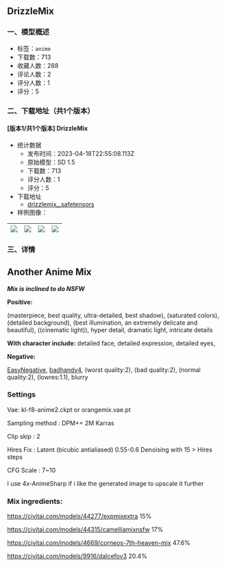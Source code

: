 ## DrizzleMix
### 一、模型概述

- 标签：`anime`
- 下载数：713
- 收藏人数：288
- 评论人数：2
- 评分人数：1
- 评分：5

### 二、下载地址（共1个版本）

#### [版本1/共1个版本] DrizzleMix

- 统计数据
  - 发布时间：2023-04-18T22:55:08.113Z
  - 原始模型：SD 1.5
  - 下载数：713
  - 评分人数：1
  - 评分：5
- 下载地址
  - [drizzlemix_.safetensors](https://civitai.com/api/download/models/49341)
- 样例图像：

| <img src="https://image.civitai.com/xG1nkqKTMzGDvpLrqFT7WA/b78c2f01-5c33-45c5-f421-dd07a941fc00/width=450/545343.jpeg" /> | <img src="https://image.civitai.com/xG1nkqKTMzGDvpLrqFT7WA/b3c45de9-aeca-4665-8740-ac43b45bee00/width=450/539366.jpeg" /> | <img src="https://image.civitai.com/xG1nkqKTMzGDvpLrqFT7WA/c1be2bc9-4bc1-4013-0004-98ffce5be800/width=450/538678.jpeg" /> | <img src="https://image.civitai.com/xG1nkqKTMzGDvpLrqFT7WA/1def7a08-d814-4c2d-71e1-4555ded2ae00/width=450/539389.jpeg" /> |
| ---- | ---- | ---- | ---- |


### 三、详情
<h2>Another Anime Mix</h2><p><strong><em>Mix is inclined to do NSFW</em></strong></p><p><strong>Positive:</strong></p><p>(masterpiece, best quality, ultra-detailed, best shadow), (saturated colors), (detailed background), (best illumination, an extremely delicate and beautiful), ((cinematic light)), hyper detail, dramatic light, intricate details</p><p><strong>With character include:</strong> detailed face, detailed expression, detailed eyes,</p><p><strong>Negative:</strong></p><p><a target="_blank" rel="ugc" href="https://civitai.com/models/7808/easynegative">EasyNegative</a>, <a target="_blank" rel="ugc" href="https://civitai.com/models/16993/badhandv4-animeillustdiffusion">badhandv4</a>, (worst quality:2), (bad quality:2), (normal quality:2), (lowres:1.1), blurry</p><h3><strong>Settings</strong></h3><p>Vae: kl-f8-anime2.ckpt or orangemix.vae.pt </p><p>Sampling method : DPM++ 2M Karras</p><p>Clip skip : 2 </p><p>Hires Fix : Latent (bicubic antialiased) 0.55-0.6 Denoising with 15 &gt; Hires steps</p><p>CFG Scale : 7~10</p><p>I use 4x-AnimeSharp if i like the generated image to upscale it further</p><h3>Mix <strong>ingredients</strong>:</h3><p><a target="_blank" rel="ugc" href="https://civitai.com/models/44277/expmixextra">https://civitai.com/models/44277/expmixextra</a> 15%</p><p><a target="_blank" rel="ugc" href="https://civitai.com/models/44315/camelliamixnsfw">https://civitai.com/models/44315/camelliamixnsfw</a> 17%</p><p><a target="_blank" rel="ugc" href="https://civitai.com/models/4669/corneos-7th-heaven-mix">https://civitai.com/models/4669/corneos-7th-heaven-mix</a> 47.6%</p><p><a target="_blank" rel="ugc" href="https://civitai.com/models/9916/dalcefov3">https://civitai.com/models/9916/dalcefov3</a> 20.4%</p>